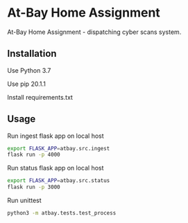 # At-Bay Home Assignment

At-Bay Home Assignment - dispatching cyber scans system.

## Installation

Use Python 3.7

Use pip 20.1.1 

Install requirements.txt

## Usage

Run ingest flask app on local host
```bash
export FLASK_APP=atbay.src.ingest 
flask run -p 4000 
```

Run status flask app on local host
```bash
export FLASK_APP=atbay.src.status 
flask run -p 3000 
```

Run unittest 
```bash
python3 -m atbay.tests.test_process
```
